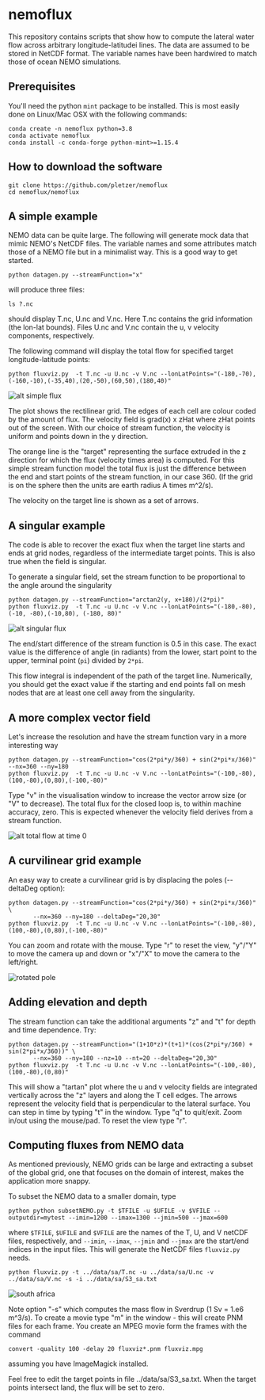 # nemoflux

This repository contains scripts that show how to compute the lateral water flow across arbitrary longitude-latitudei lines. The data are assumed to be stored in 
NetCDF format. The variable names have been hardwired to match those of ocean NEMO simulations.

## Prerequisites

You'll need the python `mint` package to be installed. This is most easily done on Linux/Mac OSX with the following commands:
```
conda create -n nemoflux python=3.8
conda activate nemoflux
conda install -c conda-forge python-mint>=1.15.4
```

## How to download the software

```
git clone https://github.com/pletzer/nemoflux
cd nemoflux/nemoflux
```

## A simple example

NEMO data can be quite large. The following will generate mock data that mimic NEMO's NetCDF files. The variable names and some attributes match those of a NEMO file but in a minimalist way. This is a good way to get started. 
```
python datagen.py --streamFunction="x"
```
will produce three files:
```
ls ?.nc
```
should display T.nc, U.nc and V.nc. Here T.nc contains the grid information (the lon-lat bounds). Files U.nc and V.nc contain the u, v velocity components, respectively. 

The following command will display the total flow for specified target longitude-latitude points:
```
python fluxviz.py  -t T.nc -u U.nc -v V.nc --lonLatPoints="(-180,-70),(-160,-10),(-35,40),(20,-50),(60,50),(180,40)"
```

![alt simple flux](https://github.com/pletzer/nemoflux/blob/main/pictures/simple.png?raw=true)

The plot shows the rectilinear grid. The edges of each cell are colour coded by the amount of flux. The velocity field is grad(x) x zHat where zHat points out of the screen. With our choice of stream function, the velocity is uniform and points down in the y direction.  

The orange line is the "target" representing the surface extruded in the z direction for which the flux (velocity times area) is computed. For this simple stream function model the total flux is just the difference between the end and start points of the stream function, in our case 360. (If the grid is on the sphere then the units are earth radius A times m^2/s).

The velocity on the target line is shown as a set of arrows.

## A singular example

The code is able to recover the exact flux when the target line starts and ends at grid nodes, regardless of the intermediate target points. This is also true when the field is singular. 

To generate a singular field, set the stream function to be proportional to the angle around the singularity

```
python datagen.py --streamFunction="arctan2(y, x+180)/(2*pi)"
python fluxviz.py  -t T.nc -u U.nc -v V.nc --lonLatPoints="(-180,-80), (-10, -80),(-10,80), (-180, 80)"
```

![alt singular flux](https://github.com/pletzer/nemoflux/blob/main/pictures/singular.png?raw=true)

The end/start difference of the stream function is 0.5 in this case. The exact value is the difference of angle (in radiants) from the lower, start point to the upper, terminal point (`pi`) divided by `2*pi`. 

This flow integral is independent of the path of the target line. Numerically, you should get the exact value if the starting and end points fall on mesh nodes that are at least one cell away from the singularity.


## A more complex vector field

Let's increase the resolution and have the stream function vary in a more interesting way
```
python datagen.py --streamFunction="cos(2*pi*y/360) + sin(2*pi*x/360)" --nx=360 --ny=180
python fluxviz.py  -t T.nc -u U.nc -v V.nc --lonLatPoints="(-100,-80),(100,-80),(0,80),(-100,-80)"
```
Type "v" in the visualisation window to increase the vector arrow size (or "V" to decrease). The total flux for the closed loop is, to within machine accuracy, zero. This is expected whenever the velocity field derives from a stream function.

![alt total flow at time 0](https://github.com/pletzer/nemoflux/blob/main/pictures/closed2.png?raw=true)


## A curvilinear grid example

An easy way to create a curvilinear grid is by displacing the poles (--deltaDeg option):
```
python datagen.py --streamFunction="cos(2*pi*y/360) + sin(2*pi*x/360)" \
       --nx=360 --ny=180 --deltaDeg="20,30"
python fluxviz.py  -t T.nc -u U.nc -v V.nc --lonLatPoints="(-100,-80),(100,-80),(0,80),(-100,-80)"
```
You can zoom and rotate with the mouse. Type "r" to reset the view, "y"/"Y" to move the camera up and down or "x"/"X" to move the camera to the left/right. 

![rotated pole](https://github.com/pletzer/nemoflux/blob/main/pictures/rotatedPole.png?raw=true)

## Adding elevation and depth

The stream function can take the additional arguments "z" and "t" for depth and time dependence. Try:
```
python datagen.py --streamFunction="(1+10*z)*(t+1)*(cos(2*pi*y/360) + sin(2*pi*x/360))" \
       --nx=360 --ny=180 --nz=10 --nt=20 --deltaDeg="20,30"
python fluxviz.py  -t T.nc -u U.nc -v V.nc --lonLatPoints="(-100,-80),(100,-80),(0,80)"
```

This will show a "tartan" plot where the u and v velocity fields are integrated vertically across the "z" layers and along the T cell edges. The arrows represent the velocity field that is perpendicular to the lateral surface. You can step in time by typing "t" in the window. Type "q" to quit/exit. Zoom in/out using the mouse/pad. To reset the view type "r".


## Computing fluxes from NEMO data

As mentioned previously, NEMO grids can be large and extracting a subset of the global grid, one that focuses on the domain of interest, makes the application more snappy. 

To subset the NEMO data to a smaller domain, type
```
python python subsetNEMO.py -t $TFILE -u $UFILE -v $VFILE --outputdir=mytest --imin=1200 --imax=1300 --jmin=500 --jmax=600
```
where `$TFILE`, `$UFILE` and `$VFILE` are the names of the T, U, and V netCDF files, respectively, and `--imin`, `--imax`, `--jmin` and `--jmax` are the start/end indices in the input files. This will generate the NetCDF files `fluxviz.py` needs. 
```
python fluxviz.py -t ../data/sa/T.nc -u ../data/sa/U.nc -v ../data/sa/V.nc -s -i ../data/sa/S3_sa.txt
```
![south africa](https://github.com/pletzer/nemoflux/blob/main/pictures/sa.png?raw=true)

Note option "-s" which computes the mass flow in Sverdrup (1 Sv = 1.e6 m^3/s). To create a movie type "m" in the window - this will create PNM files for each frame. You create an MPEG movie form the frames with the command
```
convert -quality 100 -delay 20 fluxviz*.pnm fluxviz.mpg
```
assuming you have ImageMagick installed.

Feel free to edit the target points in file ../data/sa/S3_sa.txt. When the target points intersect land, the flux will be set to zero.
